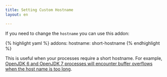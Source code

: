 ```yaml
---
title: Setting Custom Hostname
layout: en

---
```


If you need to change the `hostname` you can use this addon:

{% highlight yaml %}
addons:
  hostname: short-hostname
{% endhighlight %}

This is useful when your processes require a short hostname.
For example, [OpenJDK 6 and OpenJDK 7 processes will encounter
buffer overflows when the host name is too long](https://github.com/travis-ci/travis-ci/issues/5227).
